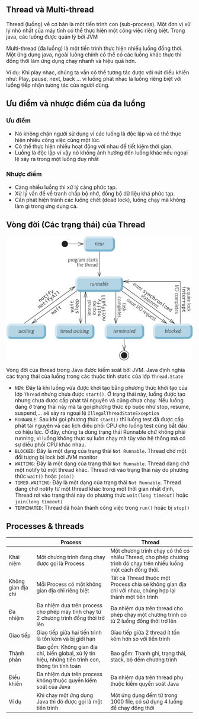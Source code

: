 ## Thread và Multi-thread
Thread (luồng) về cơ bản là môt tiến trình con (sub-process). Một đơn vị xử lý nhỏ nhất của máy tính có thể thực hiện một công việc riêng biệt. Trong java, các luồng được quản lý bởi JVM  

Multi-thread (đa luồng) là một tiến trình thực hiện nhiều luồng đồng thời. Một ứng dụng java, ngoài luông chính có thể có các luồng khác thực thi đồng thời làm ứng dụng chạy nhanh và hiệu quả hơn.  

Ví dụ: Khi play nhạc, chúng ta vẫn có thể tương tác được với nút điều khiển như: Play, pause, next, back … vì luồng phát nhạc là luồng riêng biệt với luồng tiếp nhận tương tác của người dùng.  

## Ưu điểm và nhược điểm của đa luồng
### Ưu điểm  
- Nó không chặn người sử dụng vì các luồng là độc lập và có thể thực hiện nhiều công việc cùng một lúc.  
- Có thể thực hiện nhiều hoạt động với nhau để tiết kiệm thời gian.  
- Luồng là độc lập vì vậy nó không ảnh hưởng đến luồng khác nếu ngoại lệ xảy ra trong một luồng duy nhất  

### Nhược điểm
- Càng nhiều luồng thì xử lý càng phức tạp.
- Xử lý vấn đề về tranh chấp bộ nhớ, đồng bộ dữ liệu khá phức tạp.
- Cần phát hiện tránh các luồng chết (dead lock), luồng chạy mà không làm gì trong ứng dụng cả.

## Vòng đời (Các trạng thái) của Thread  

![image](../image/multithread-lifecylce.jpg)

Vòng đời của thread trong Java được kiểm soát bởi JVM. Java định nghĩa các trạng thái của luồng trong các thuộc tính static của lớp `Thread.State`  
- `NEW`: Đây là khi luồng vừa được khởi tạo bằng phương thức khởi tạo của lớp `Thread` nhưng chưa được `start()`. Ở trạng thái này, luồng được tạo nhưng chưa được cấp phát tài nguyên và cũng chưa chạy. Nếu luồng đang ở trạng thái này mà ta gọi phương thức ép buộc như stop, resume, suspend,... sẽ sảy ra ngoại lệ `IllegalThreadStateException`  
- `RUNNABLE`: Sau khi gọi phương thức `start()` thì luồng test đã được cấp phát tài nguyên và các lịch điều phối CPU cho luồng test cũng bắt đầu có hiệu lực. Ở đây, chúng ta dùng trạng thái Runnable chứ không phải running, vì luồng không thực sự luôn chạy mà tùy vào hệ thống mà có sự điều phối CPU khác nhau.  
- `BLOCKED`: Đây là một dạng của trạng thái `Not Runnable`. Thread chờ một đối tượng bị lock bởi JVM monitor  
- `WAITING`: Đây là một dạng của trạng thái `Not Runnable`. Thread đang chờ một notify từ một thread khác. Thread rơi vào trạng thái này do phương thức `wait()` hoặc `join()`  
- `TIMED.WAITING`: Đây là một dạng của trạng thái `Not Runnable`. Thread đang chờ notify từ một thread khác trong một thời gian nhất định, Thread rơi vào trạng thái này do phương thức `wait(long timeout)` hoặc `join(long timeout)`  
- `TERMINATED`: Thread đã hoàn thành công việc trong `run()` hoặc bị `stop()`



## Processes & threads
| | Process | Thread | 
| --- | --- | --- | 
|Khái niệm | Một chương trình đang chạy được gọi là Process | Một chương trình chạy có thể có nhiều Thread, cho phép chương trình đó chạy trên nhiều luồng một cách đồng thời. |  
| Không gian địa chỉ | Mỗi Process có một không gian địa chỉ riêng biệt | Tất cả Thread thuộc một Process chia sẻ không gian địa chỉ với nhau, chúng hợp lại thành một tiến trình | 
| Đa nhiệm | Đa nhiệm dựa trên process cho phép máy tính chạy từ 2 chương trình đồng thời trở lên | Đa nhiệm dựa trên thread cho phép chạy một chương trình có từ 2 luồng đồng thời trở lên | 
| Giao tiếp | Giao tiếp giữa hai tiến trình là tốn kém và bị giới hạn | Giao tiếp giữa 2 thread ít tốn kém hơn so với tiến trình | 
| Thành phần | Bao gồm: Không gian địa chỉ, biến global, xử lý tín hiệu, những tiến trình con, thông tin tính toán | Bao gồm: Thanh ghi, trạng thái, stack, bộ đếm chương trình | 
| Điều khiển | Đa nhiệm dựa trên process không thuộc quyền kiểm soát của Java | Đa nhiệm dựa trên thread phụ thuộc kiềm quyển soát Java | 
| Ví dụ | Khi chạy một ứng dụng Java thì đó được gọi là một tiến trình | Một ứng dụng đếm từ trong 1000 file, có sử dụng 4 luồng để chạy đồng thời |

